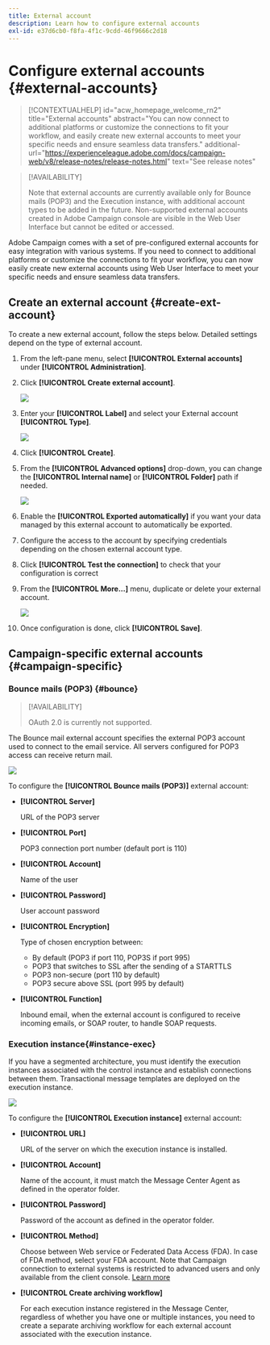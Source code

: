 ```yaml
---
title: External account
description: Learn how to configure external accounts
exl-id: e37d6cb0-f8fa-4f1c-9cdd-46f9666c2d18
---
```

# Configure external accounts {#external-accounts}


>[!CONTEXTUALHELP]
>id="acw_homepage_welcome_rn2"
>title="External accounts"
>abstract="You can now connect to additional platforms or customize the connections to fit your workflow, and easily create new external accounts to meet your specific needs and ensure seamless data transfers."
>additional-url="https://experienceleague.adobe.com/docs/campaign-web/v8/release-notes/release-notes.html" text="See release notes"


>[!AVAILABILITY]
>
> Note that external accounts are currently available only for Bounce mails (POP3) and the Execution instance, with additional account types to be added in the future.
> Non-supported external accounts created in Adobe Campaign console are visible in the Web User Interface but cannot be edited or accessed.

Adobe Campaign comes with a set of pre-configured external accounts for easy integration with various systems. If you need to connect to additional platforms or customize the connections to fit your workflow, you can now easily create new external accounts using Web User Interface to meet your specific needs and ensure seamless data transfers.

## Create an external account {#create-ext-account}

To create a new external account, follow the steps below. Detailed settings depend on the type of external account.

1. From the left-pane menu, select **[!UICONTROL External accounts]** under **[!UICONTROL Administration]**.

1. Click **[!UICONTROL Create external account]**.

    ![](assets/external_account_create_1.png)

1. Enter your **[!UICONTROL Label]** and select your External account **[!UICONTROL Type]**.

    ![](assets/external_account_create_2.png)

1. Click **[!UICONTROL Create]**. 

1. From the **[!UICONTROL Advanced options]** drop-down, you can change the **[!UICONTROL Internal name]** or **[!UICONTROL Folder]** path if needed. 

    ![](assets/external_account_create_3.png)

1. Enable the **[!UICONTROL Exported automatically]** if you want your data managed by this external account to automatically be exported.

1. Configure the access to the account by specifying credentials depending on the chosen external account type.

1. Click **[!UICONTROL Test the connection]** to check that your configuration is correct 

1. From the **[!UICONTROL More...]** menu, duplicate or delete your external account.

    ![](assets/external_account_create_4.png)

1. Once configuration is done, click **[!UICONTROL Save]**.

## Campaign-specific external accounts {#campaign-specific}

### Bounce mails (POP3) {#bounce}

>[!AVAILABILITY]
>
> OAuth 2.0 is currently not supported.

The Bounce mail external account specifies the external POP3 account used to connect to the email service. All servers configured for POP3 access can receive return mail.

![](assets/external_account_bounce.png)

To configure the **[!UICONTROL Bounce mails (POP3)]** external account:

* **[!UICONTROL Server]**

    URL of the POP3 server

* **[!UICONTROL Port]**

    POP3 connection port number (default port is 110)

* **[!UICONTROL Account]**

    Name of the user

* **[!UICONTROL Password]**

    User account password

* **[!UICONTROL Encryption]**

    Type of chosen encryption between:

    * By default (POP3 if port 110, POP3S if port 995)
    * POP3 that switches to SSL after the sending of a STARTTLS
    * POP3 non-secure (port 110 by default)
    * POP3 secure above SSL (port 995 by default)

* **[!UICONTROL Function]**

    Inbound email, when the external account is configured to receive incoming emails, or SOAP router, to handle SOAP requests.

### Execution instance{#instance-exec}

If you have a segmented architecture, you must identify the execution instances associated with the control instance and establish connections between them. Transactional message templates are deployed on the execution instance.

![](assets/external_account_exec.png)

To configure the **[!UICONTROL Execution instance]** external account:

* **[!UICONTROL URL]**

    URL of the server on which the execution instance is installed.

* **[!UICONTROL Account]**

    Name of the account, it must match the Message Center Agent as defined in the operator folder.

* **[!UICONTROL Password]**

    Password of the account as defined in the operator folder.

* **[!UICONTROL Method]**

    Choose between Web service or Federated Data Access (FDA). 
    In case of FDA method, select your FDA account. Note that Campaign connection to external systems is restricted to advanced users and only available from the client console. [Learn more](https://experienceleague.adobe.com/en/docs/campaign/campaign-v8/connect/fda#_blank)

* **[!UICONTROL Create archiving workflow]**

    For each execution instance registered in the Message Center, regardless of whether you have one or multiple instances, you need to create a separate archiving workflow for each external account associated with the execution instance.
